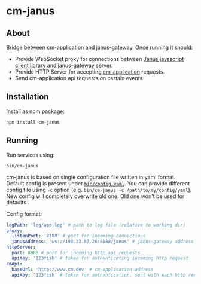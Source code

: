 cm-janus
========

## About
Bridge between cm-application and janus-gateway. Once running it should:
- Provide WebSocket proxy for connections between [Janus javascript client](https://github.com/meetecho/janus-gateway/blob/master/html/janus.js) library and [janus-gateway](https://github.com/meetecho/janus-gateway) server.
- Provide HTTP Server for accepting [cm-application](https://github.com/cargomedia/cm) requests.
- Send cm-application api requests on certain events.

## Installation
Install as npm package:
```
npm install cm-janus
```

## Running
Run services using:
```
bin/cm-janus
```
cm-janus is based on single configuration file written in yaml format. Default config is present under [`bin/config.yaml`](bin/config.yaml).
You can provide different config file using `-c` option (e.g. `bin/cm-janus -c /path/to/my/config/yaml`). New config will completely overwrite old one. Old one won't be used for defaults.

Config format:

```yaml
logPath: 'log/app.log' # path to log file (relative to working dir)
proxy:
  listenPort: '8188' # port for incoming connections
  janusAddress: 'ws://198.23.87.26:8188/janus' # janus-gateway address for proxying connections
httpServer:
  port: 8888 # port for incoming http api requests
  apiKey: '123fish' # token for authenticating incoming http request 
cmApi:
  baseUrl: 'http://www.cm.dev' # cm-application address
  apiKey: '123fish' # token for authentication, sent with each http request
```
